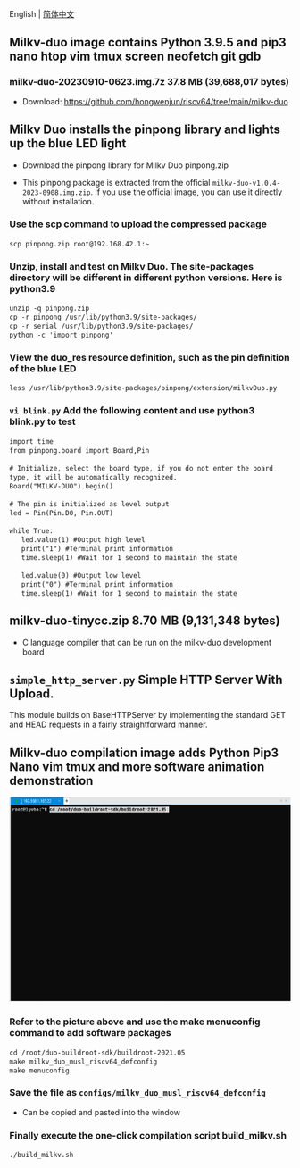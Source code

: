 English | [简体中文](./README-zh.md)

## Milkv-duo image contains Python 3.9.5 and pip3 nano htop vim tmux screen neofetch git gdb
### milkv-duo-20230910-0623.img.7z 37.8 MB (39,688,017 bytes)
- Download: https://github.com/hongwenjun/riscv64/tree/main/milkv-duo

## Milkv Duo installs the pinpong library and lights up the blue LED light
- Download the pinpong library for Milkv Duo pinpong.zip

- This pinpong package is extracted from the official `milkv-duo-v1.0.4-2023-0908.img.zip`. If you use the official image, you can use it directly without installation.

### Use the scp command to upload the compressed package
```
scp pinpong.zip root@192.168.42.1:~
```
### Unzip, install and test on Milkv Duo. The site-packages directory will be different in different python versions. Here is python3.9
```
unzip -q pinpong.zip
cp -r pinpong /usr/lib/python3.9/site-packages/
cp -r serial /usr/lib/python3.9/site-packages/
python -c 'import pinpong'
```

### View the duo_res resource definition, such as the pin definition of the blue LED
```
less /usr/lib/python3.9/site-packages/pinpong/extension/milkvDuo.py
```

### `vi blink.py` Add the following content and use python3 blink.py to test
```
import time
from pinpong.board import Board,Pin

# Initialize, select the board type, if you do not enter the board type, it will be automatically recognized.
Board("MILKV-DUO").begin() 

# The pin is initialized as level output
led = Pin(Pin.D0, Pin.OUT) 

while True:
   led.value(1) #Output high level
   print("1") #Terminal print information
   time.sleep(1) #Wait for 1 second to maintain the state

   led.value(0) #Output low level
   print("0") #Terminal print information
   time.sleep(1) #Wait for 1 second to maintain the state
```

## milkv-duo-tinycc.zip 8.70 MB (9,131,348 bytes)
- C language compiler that can be run on the milkv-duo development board

## `simple_http_server.py` Simple HTTP Server With Upload.
This module builds on BaseHTTPServer by implementing the standard GET and HEAD requests in a fairly straightforward manner.

## Milkv-duo compilation image adds Python Pip3 Nano vim tmux and more software animation demonstration

![](https://github.com/hongwenjun/riscv64/blob/main/img/milkv_duo_musl_riscv64_defconfig.gif)

### Refer to the picture above and use the make menuconfig command to add software packages
```
cd /root/duo-buildroot-sdk/buildroot-2021.05
make milkv_duo_musl_riscv64_defconfig
make menuconfig
```

### Save the file as `configs/milkv_duo_musl_riscv64_defconfig`
- Can be copied and pasted into the window


### Finally execute the one-click compilation script build_milkv.sh
```
./build_milkv.sh
```